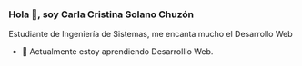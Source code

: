###  Hola 👋, soy Carla Cristina Solano Chuzón

Estudiante de Ingeniería de Sistemas, me encanta mucho el Desarrollo Web

- 🌱 Actualmente estoy aprendiendo Desarrolllo Web.
